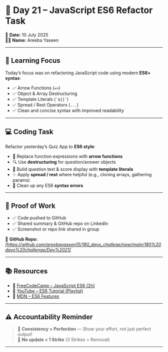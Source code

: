 # 📢 Day 21 – JavaScript ES6 Refactor Task

📅 **Date:** 10 July 2025  
👩‍💻 **Name:** Areeba Yaseen

---

## 🧠 Learning Focus

Today’s focus was on refactoring JavaScript code using modern **ES6+ syntax**:

- ✅ Arrow Functions (`=>`)
- ✅ Object & Array Destructuring
- ✅ Template Literals (`` `${}` ``)
- ✅ Spread / Rest Operators (`...`)
- ✅ Clean and concise syntax with improved readability

---

## 💻 Coding Task

Refactor yesterday’s Quiz App to **ES6 style**:

- 🔁 Replace function expressions with **arrow functions**
- 🔍 Use **destructuring** for question/answer objects
- 🧱 Build question text & score display with **template literals**
- ✨ Apply **spread / rest** where helpful (e.g., cloning arrays, gathering params)
- 🧼 Clean up any ES6 **syntax errors**

---

## 📸 Proof of Work

- ✅ Code pushed to GitHub  
- ✅ Shared summary & GitHub repo on LinkedIn  
- ✅ Screenshot or repo link shared in group

🔗 **GitHub Repo:** *[https://github.com/areebayaseen15/180_days_challege/new/main/180%20days%20challenge/Day%2021]*  


---

## 📚 Resources

- 🔗 [FreeCodeCamp – JavaScript ES6 (2h)](https://www.freecodecamp.org/news/want-to-learn-es6-take-this-free-23-part-course-and-become-a-javascript-ninja-55002db1ff74/)
- 🔗 [YouTube – ES6 Tutorial (Playlist)](https://www.youtube.com/watch?v=0Mp2kwE8xY0&list=PL4cUxeGkcC9gKfw25slm4CUDUcM_sXdml)
- 🔗 [MDN – ES6 Features](https://dev.to/codingcrafts/javascript-es6-features-every-developer-should-know-12ak)

---

## ⚠ Accountability Reminder

> 🔁 **Consistency > Perfection** — Show your effort, not just perfect output!  
> 🚫 **No update = 1 Strike** (3 Strikes = Removal)

---
